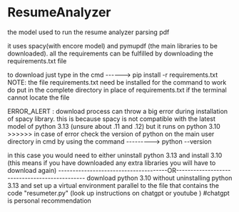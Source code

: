 # ResumeAnalyzer
the model used to run the resume analyzer parsing pdf 

it uses spacy(with encore model) and pymupdf (the main libraries to be downloaded).
all the requirements can be fulfilled by downloading the requirements.txt file 

to download just type in the cmd ------>  pip install -r requirements.txt  
NOTE: the file requirements.txt need be installed for the command to work 
do put in the complete directory in place of requirements.txt if the terminal cannot locate the file

ERROR_ALERT : download process can throw a big error during installation of spacy library. this is because spacy is not compatible with the latest model of python 3.13 (unsure about .11 and .12) but it runs on python 3.10 >>>>>> in case of error check the version of python on the main user directory in cmd by using the command ---------> python --version

in this case you would need to either uninstall python 3.13 and install 3.10 (this means if you have downloaded any extra libraries you will have to download again)
--------------------------------------OR----------------------------------------------
download python 3.10 without uninstalling python 3.13 and set up a virtual environment parallel to the file that contains the code "resumeter.py" 
(look up instructions on chatgpt or youtube ) 
#chatgpt is personal recommendation
